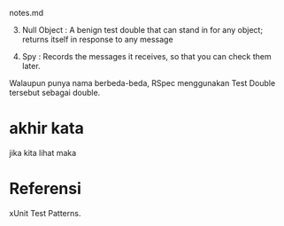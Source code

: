 notes.md
<!-- sebagian sudah di-upload di medium -->

3. Null Object : A benign test double that can stand in for any object; returns itself in response to any message

4. Spy : Records the messages it receives, so that you can check them later.

Walaupun punya nama berbeda-beda, RSpec menggunakan Test Double tersebut sebagai double.

# akhir kata
jika kita lihat maka
# Referensi 
xUnit Test Patterns.